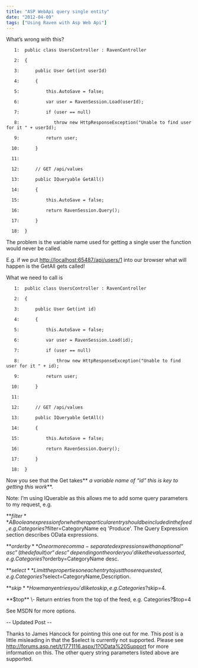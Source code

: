 ```yaml
---
title: "ASP WebApi query single entity"
date: "2012-04-09"
tags: ["Using Raven with Asp Web Api"]
---
```


What’s wrong with this?

       1:  public class UsersController : RavenController

       2:  {

       3:      public User Get(int userId)

       4:      {

       5:          this.AutoSave = false;

       6:          var user = RavenSession.Load(userId);

       7:          if (user == null)

       8:             throw new HttpResponseException("Unable to find user for it " + userId);

       9:          return user;

      10:      }

      11:   

      12:      // GET /api/values

      13:      public IQueryable GetAll()

      14:      {

      15:          this.AutoSave = false;

      16:          return RavenSession.Query();

      17:      }

      18:  }

The problem is the variable name used for getting a single user the function would never be called.

E.g. if we put <http://localhost:65487/api/users/1> into our browser what will happen is the GetAll gets called!

What we need to call is

       1:  public class UsersController : RavenController

       2:  {

       3:      public User Get(int id)

       4:      {

       5:          this.AutoSave = false;

       6:          var user = RavenSession.Load(id);

       7:          if (user == null)

       8:              throw new HttpResponseException("Unable to find user for it " + id);

       9:          return user;

      10:      }

      11:   

      12:      // GET /api/values

      13:      public IQueryable GetAll()

      14:      {

      15:          this.AutoSave = false;

      16:          return RavenSession.Query();

      17:      }

      18:  }

Now you see that the Get takes** _a variable name of “id” this is key to getting this work_**.

Note: I’m using IQuerable as this allows me to add some query parameters to my request, e.g.

**$filter**  
A Boolean expression for whether a particular entry should be included in the feed, e.g. Categories?$filter=CategoryName eq 'Produce'. The Query Expression section describes OData expressions.

**$orderby**  
One or more comma-separated expressions with an optional “asc” (the default) or “desc” depending on the order you’d like the values sorted, e.g. Categories?$orderby=CategoryName desc.

**$select**  
Limit the properties on each entry to just those requested, e.g. Categories?$select=CategoryName,Description.

**$skip**  
How many entries you’d like to skip, e.g. Categories?$skip=4.

**$top** \-  
Return entries from the top of the feed, e.g. Categories?$top=4

See MSDN for more options.

\-- Updated Post --

Thanks to James Hancock for pointing this one out for me. This post is a little misleading in that the $select is currently not supported. Please see <http://forums.asp.net/t/1771116.aspx/1?OData%20Support> for more information on this. The other query string parameters listed above are supported.
